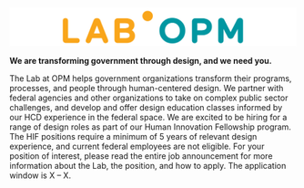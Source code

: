 ![Image](lab_logo.png)

**We are transforming government through design, and we need you.**

The Lab at OPM helps government organizations transform their programs, processes, and people through human-centered design. We partner with federal agencies and other organizations to take on complex public sector challenges, and develop and offer design education classes informed by our HCD experience in the federal space. We are excited to be hiring for a range of design roles as part of our Human Innovation Fellowship program. The HIF positions require a minimum of 5 years of relevant design experience, and current federal employees are not eligible. For your position of interest, please read the entire job announcement for more information about the Lab, the position, and how to apply. The application window is X – X.
